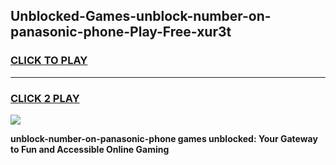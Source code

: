 
## Unblocked-Games-unblock-number-on-panasonic-phone-Play-Free-xur3t
<h3>
<a href="https://premium76.site?title=unblock-number-on-panasonic-phone&ref=12A">CLICK TO PLAY</a></h3>
<hr>

<h3>
<a href="https://premium76.site?title=unblock-number-on-panasonic-phone&ref=12A">CLICK 2 PLAY</a>
  
</h3>

<a href="https://premium76.site?title=unblock-number-on-panasonic-phone&ref=12A"><img src="https://clearcache.store/games.png"></a>


**unblock-number-on-panasonic-phone games unblocked: Your Gateway to Fun and Accessible Online Gaming**

